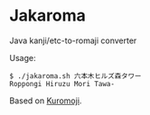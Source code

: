 # Jakaroma
Java kanji/etc-to-romaji converter

Usage:

```
$ ./jakaroma.sh 六本木ヒルズ森タワー
Roppongi Hiruzu Mori Tawa-

```

Based on [Kuromoji](https://github.com/atilika/kuromoji).
